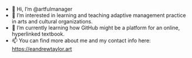 - 👋 Hi, I’m @artfulmanager
- 👀 I’m interested in learning and teaching adaptive management practice in arts and cultural organizations.
- 🌱 I’m currently learning how GitHub might be a platform for an online, hyperlinked textbook.
- 📫 You can find more about me and my contact info here: https://eandrewtaylor.art

<!---
artfulmanager/artfulmanager is a ✨ special ✨ repository because its `README.md` (this file) appears on your GitHub profile.
You can click the Preview link to take a look at your changes.
--->
